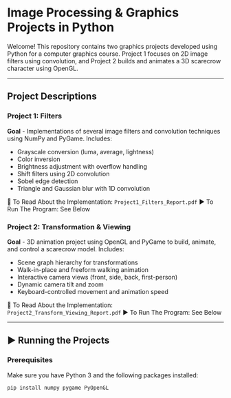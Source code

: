 # Image Processing & Graphics Projects in Python

Welcome! This repository contains two graphics projects developed using Python for a computer graphics course. Project 1 focuses on 2D image filters using convolution, and Project 2 builds and animates a 3D scarecrow character using OpenGL.

---

## Project Descriptions

### Project 1: Filters
**Goal** - Implementations of several image filters and convolution techniques using NumPy and PyGame. 
Includes:
- Grayscale conversion (luma, average, lightness)
- Color inversion
- Brightness adjustment with overflow handling
- Shift filters using 2D convolution
- Sobel edge detection
- Triangle and Gaussian blur with 1D convolution

📄 To Read About the Implementation: `Project1_Filters_Report.pdf`
▶️ To Run The Program: See Below

### Project 2: Transformation & Viewing
**Goal** - 3D animation project using OpenGL and PyGame to build, animate, and control a scarecrow model. 
Includes:
- Scene graph hierarchy for transformations
- Walk-in-place and freeform walking animation
- Interactive camera views (front, side, back, first-person)
- Dynamic camera tilt and zoom
- Keyboard-controlled movement and animation speed

📄 To Read About the Implementation: `Project2_Transform_Viewing_Report.pdf`
▶️ To Run The Program: See Below

---

## ▶️ Running the Projects

### Prerequisites
Make sure you have Python 3 and the following packages installed:

```bash
pip install numpy pygame PyOpenGL
